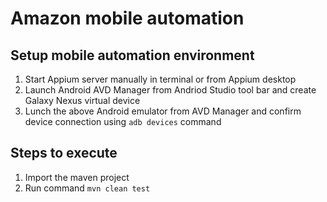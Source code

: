 # Amazon mobile automation

## Setup mobile automation environment
1. Start Appium server manually in terminal or from Appium desktop
2. Launch Android AVD Manager from Andriod Studio tool bar and create Galaxy Nexus virtual device
3. Lunch the above Android emulator from AVD Manager and confirm device connection using `adb devices` command

## Steps to execute
1. Import the maven project
2. Run command `mvn clean test` 
